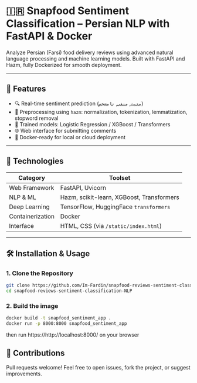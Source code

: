 # 🇮🇷 Snapfood Sentiment Classification – Persian NLP with FastAPI & Docker

Analyze Persian (Farsi) food delivery reviews using advanced natural language processing and machine learning models. Built with FastAPI and Hazm, fully Dockerized for smooth deployment.

---

## 🚀 Features

- 🔍 Real-time sentiment prediction (`مثبت`, `منفی`, `نامشخص`)
- 🧠 Preprocessing using `hazm`: normalization, tokenization, lemmatization, stopword removal
- 🤖 Trained models: Logistic Regression / XGBoost / Transformers
- 🌐 Web interface for submitting comments
- 🐳 Docker-ready for local or cloud deployment

---

## 🧰 Technologies

| Category           | Toolset                                  |
|--------------------|-------------------------------------------|
| Web Framework      | FastAPI, Uvicorn                         |
| NLP & ML           | Hazm, scikit-learn, XGBoost, Transformers|
| Deep Learning      | TensorFlow, HuggingFace `transformers`   |
| Containerization   | Docker                                   |
| Interface          | HTML, CSS (via `/static/index.html`)     |

---

## 🛠 Installation & Usage

### 1. Clone the Repository
```bash
git clone https://github.com/Im-Fardin/snapfood-reviews-sentiment-classification-NLP.git
cd snapfood-reviews-sentiment-classification-NLP
```
### 2. Build the image
```bash
docker build -t snapfood_sentiment_app .
docker run -p 8000:8000 snapfood_sentiment_app
```
then run https://http://localhost:8000/ on your browser

## 🤝 Contributions
Pull requests welcome! Feel free to open issues, fork the project, or suggest improvements.
